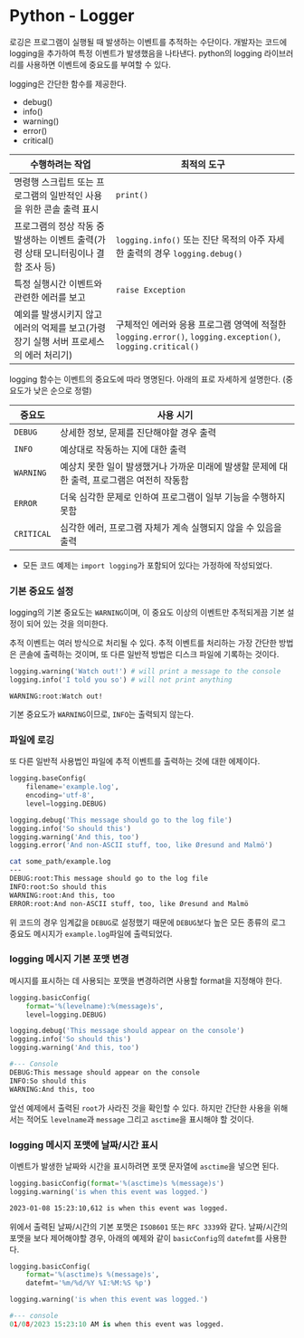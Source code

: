 # Python - Logger

로깅은 프로그램이 실행될 때 발생하는 이벤트를 추적하는 수단이다. 개발자는 코드에 logging을 추가하여 특정 이벤트가 발생했음을 나타낸다. python의 logging 라이브러리를 사용하면 이벤트에 중요도를 부여할 수 있다.

logging은 간단한 함수를 제공한다. 

- debug()
- info()
- warning()
- error()
- critical()

| 수행하려는 작업                                              | 최적의 도구                                                  |
| ------------------------------------------------------------ | ------------------------------------------------------------ |
| 명령행 스크립트 또는 프로그램의 일반적인 사용을 위한 콘솔 출력 표시 | `print()`                                                    |
| 프로그램의 정상 작동 중 발생하는 이벤트 출력(가령 상태 모니터링이나 결함 조사 등) | `logging.info()` 또는 진단 목적의 아주 자세한 출력의 경우 `logging.debug()` |
| 특정 실행시간 이벤트와 관련한 에러를 보고                    | `raise Exception`                                            |
| 예외를 발생시키지 않고 에러의 억제를 보고(가령 장기 실행 서버 프로세스의 에러 처리기) | 구체적인 에러와 응용 프로그램 영역에 적절한 `logging.error()`, `logging.exception()`, `logging.critical()` |

logging 함수는 이벤트의 중요도에 따라 명명된다. 아래의 표로 자세하게 설명한다. (중요도가 낮은 순으로 정렬)

| 중요도     | 사용 시기                                                    |
| ---------- | ------------------------------------------------------------ |
| `DEBUG`    | 상세한 정보, 문제를 진단해야할 경우 출력                     |
| `INFO`     | 예상대로 작동하는 지에 대한 출력                             |
| `WARNING`  | 예상치 못한 일이 발생했거나 가까운 미래에 발생할 문제에 대한 출력, 프로그램은 여전히 작동함 |
| `ERROR`    | 더욱 심각한 문제로 인하여 프로그램이 일부 기능을 수행하지 못함 |
| `CRITICAL` | 심각한 에러, 프로그램 자체가 계속 실행되지 않을 수 있음을 출력 |



- 모든 코드 예제는 `import logging`가 포함되어 있다는 가정하에 작성되었다.



### 기본 중요도 설정

logging의 기본 중요도는 `WARNING`이며, 이 중요도 이상의 이벤트만 추적되게끔 기본 설정이 되어 있는 것을 의미한다.

추적 이벤트는 여러 방식으로 처리될 수 있다. 추적 이벤트를 처리하는 가장 간단한 방법은 콘솔에 출력하는 것이며, 또 다른 일반적 방법은 디스크 파일에 기록하는 것이다.

```python
logging.warning('Watch out!') # will print a message to the console
logging.info('I told you so') # will not print anything
```

```shell
WARNING:root:Watch out!
```

기본 중요도가 `WARNING`이므로, `INFO`는 출력되지 않는다.



### 파일에 로깅

또 다른 일반적 사용법인 파일에 추적 이벤트를 출력하는 것에 대한 에제이다.

```python
logging.baseConfig(
    filename='example.log',
	encoding='utf-8',
	level=logging.DEBUG)

logging.debug('This message should go to the log file')
logging.info('So should this')
logging.warning('And this, too')
logging.error('And non-ASCII stuff, too, like Øresund and Malmö')
```

```sh
cat some_path/example.log
---
DEBUG:root:This message should go to the log file
INFO:root:So should this
WARNING:root:And this, too
ERROR:root:And non-ASCII stuff, too, like Øresund and Malmö
```

위 코드의 경우 임계값을 `DEBUG`로 설정했기 때문에 `DEBUG`보다 높은 모든 종류의 로그 중요도 메시지가 `example.log`파일에 출력되었다.



### logging 메시지 기본 포맷 변경

메시지를 표시하는 데 사용되는 포맷을 변경하려면 사용할 format을 지정해야 한다.

```python
logging.basicConfig(
    format='%(levelname):%(message)s',
    level=logging.DEBUG)

logging.debug('This message should appear on the console')
logging.info('So should this')
logging.warning('And this, too')
```

```python
#--- Console
DEBUG:This message should appear on the console
INFO:So should this
WARNING:And this, too
```

앞선 예제에서 출력된 `root`가 사라진 것을 확인할 수 있다. 하지만 간단한 사용을 위해서는 적어도 `levelname`과 `message` 그리고 `asctime`을 표시해야 할 것이다.

### logging 메시지 포맷에 날짜/시간 표시

이벤트가 발생한 날짜와 시간을 표시하려면 포맷 문자열에 `asctime`을 넣으면 된다.

```python
logging.basicConfig(format='%(asctime)s %(message)s')
logging.warning('is when this event was logged.')
```

```sh
2023-01-08 15:23:10,612 is when this event was logged.
```

위에서 출력된 날짜/시간의 기본 포맷은 `ISO8601` 또는 `RFC 3339`와 같다. 날짜/시간의 포맷을 보다 제어해야할 경우, 아래의 예제와 같이 `basicConfig`의 `datefmt`를 사용한다.

```python
logging.basicConfig(
	format='%(asctime)s %(message)s',
	datefmt='%m/%d/%Y %I:%M:%S %p')

logging.warning('is when this event was logged.')
```

```python
#--- console
01/08/2023 15:23:10 AM is when this event was logged.
```

